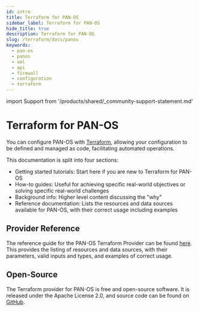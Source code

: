```yaml
---
id: intro
title: Terraform for PAN-OS
sidebar_label: Terraform for PAN-OS
hide_title: true
description: Terraform for PAN-OS
slug: /terraform/docs/panos
keywords:
  - pan-os
  - panos
  - xml
  - api
  - firewall
  - configuration
  - terraform
---
```


import Support from '/products/shared/\_community-support-statement.md'

# Terraform for PAN-OS

You can configure PAN-OS with [Terraform](https://www.terraform.io), allowing your configuration to be defined and managed as code, facilitating automated operations.

This documentation is split into four sections:

- Getting started tutorials: Start here if you are new to Terraform for PAN-OS
- How-to guides: Useful for achieving specific real-world objectives or solving specific real-world challenges
- Background info: Higher level content discussing the "why"
- Reference documentation: Lists the resources and data sources available for PAN-OS, with their correct usage including examples

## Provider Reference

The reference guide for the PAN-OS Terraform Provider can be found [here](https://registry.terraform.io/providers/PaloAltoNetworks/panos/latest/docs). This provides the listing of resources and data sources, with their parameters, valid inputs and types, and examples of correct usage.

## Open-Source

The Terraform provider for PAN-OS is free and open-source software. It is released under the Apache License 2.0, and source code can be found on [GitHub](https://github.com/PaloAltoNetworks/terraform-provider-panos).

<Support/>
